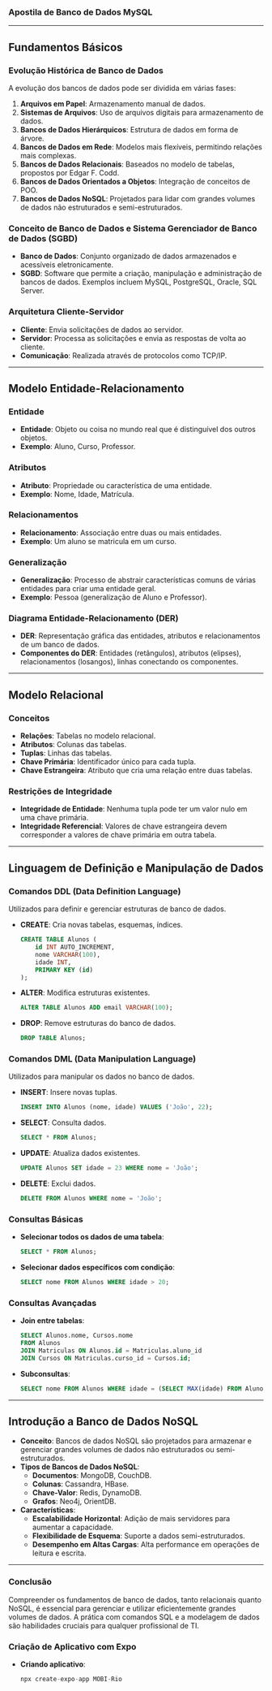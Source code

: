 ### Apostila de Banco de Dados MySQL

---

## Fundamentos Básicos

### Evolução Histórica de Banco de Dados
A evolução dos bancos de dados pode ser dividida em várias fases:
1. **Arquivos em Papel**: Armazenamento manual de dados.
2. **Sistemas de Arquivos**: Uso de arquivos digitais para armazenamento de dados.
3. **Bancos de Dados Hierárquicos**: Estrutura de dados em forma de árvore.
4. **Bancos de Dados em Rede**: Modelos mais flexíveis, permitindo relações mais complexas.
5. **Bancos de Dados Relacionais**: Baseados no modelo de tabelas, propostos por Edgar F. Codd.
6. **Bancos de Dados Orientados a Objetos**: Integração de conceitos de POO.
7. **Bancos de Dados NoSQL**: Projetados para lidar com grandes volumes de dados não estruturados e semi-estruturados.

### Conceito de Banco de Dados e Sistema Gerenciador de Banco de Dados (SGBD)
- **Banco de Dados**: Conjunto organizado de dados armazenados e acessíveis eletronicamente.
- **SGBD**: Software que permite a criação, manipulação e administração de bancos de dados. Exemplos incluem MySQL, PostgreSQL, Oracle, SQL Server.

### Arquitetura Cliente-Servidor
- **Cliente**: Envia solicitações de dados ao servidor.
- **Servidor**: Processa as solicitações e envia as respostas de volta ao cliente.
- **Comunicação**: Realizada através de protocolos como TCP/IP.

---

## Modelo Entidade-Relacionamento

### Entidade
- **Entidade**: Objeto ou coisa no mundo real que é distinguível dos outros objetos.
- **Exemplo**: Aluno, Curso, Professor.

### Atributos
- **Atributo**: Propriedade ou característica de uma entidade.
- **Exemplo**: Nome, Idade, Matrícula.

### Relacionamentos
- **Relacionamento**: Associação entre duas ou mais entidades.
- **Exemplo**: Um aluno se matricula em um curso.

### Generalização
- **Generalização**: Processo de abstrair características comuns de várias entidades para criar uma entidade geral.
- **Exemplo**: Pessoa (generalização de Aluno e Professor).

### Diagrama Entidade-Relacionamento (DER)
- **DER**: Representação gráfica das entidades, atributos e relacionamentos de um banco de dados.
- **Componentes do DER**: Entidades (retângulos), atributos (elipses), relacionamentos (losangos), linhas conectando os componentes.

---

## Modelo Relacional

### Conceitos
- **Relações**: Tabelas no modelo relacional.
- **Atributos**: Colunas das tabelas.
- **Tuplas**: Linhas das tabelas.
- **Chave Primária**: Identificador único para cada tupla.
- **Chave Estrangeira**: Atributo que cria uma relação entre duas tabelas.

### Restrições de Integridade
- **Integridade de Entidade**: Nenhuma tupla pode ter um valor nulo em uma chave primária.
- **Integridade Referencial**: Valores de chave estrangeira devem corresponder a valores de chave primária em outra tabela.

---

## Linguagem de Definição e Manipulação de Dados

### Comandos DDL (Data Definition Language)
Utilizados para definir e gerenciar estruturas de banco de dados.
- **CREATE**: Cria novas tabelas, esquemas, índices.
  ```sql
  CREATE TABLE Alunos (
      id INT AUTO_INCREMENT,
      nome VARCHAR(100),
      idade INT,
      PRIMARY KEY (id)
  );
  ```
- **ALTER**: Modifica estruturas existentes.
  ```sql
  ALTER TABLE Alunos ADD email VARCHAR(100);
  ```
- **DROP**: Remove estruturas do banco de dados.
  ```sql
  DROP TABLE Alunos;
  ```

### Comandos DML (Data Manipulation Language)
Utilizados para manipular os dados no banco de dados.
- **INSERT**: Insere novas tuplas.
  ```sql
  INSERT INTO Alunos (nome, idade) VALUES ('João', 22);
  ```
- **SELECT**: Consulta dados.
  ```sql
  SELECT * FROM Alunos;
  ```
- **UPDATE**: Atualiza dados existentes.
  ```sql
  UPDATE Alunos SET idade = 23 WHERE nome = 'João';
  ```
- **DELETE**: Exclui dados.
  ```sql
  DELETE FROM Alunos WHERE nome = 'João';
  ```

### Consultas Básicas
- **Selecionar todos os dados de uma tabela**:
  ```sql
  SELECT * FROM Alunos;
  ```
- **Selecionar dados específicos com condição**:
  ```sql
  SELECT nome FROM Alunos WHERE idade > 20;
  ```

### Consultas Avançadas
- **Join entre tabelas**:
  ```sql
  SELECT Alunos.nome, Cursos.nome
  FROM Alunos
  JOIN Matriculas ON Alunos.id = Matriculas.aluno_id
  JOIN Cursos ON Matriculas.curso_id = Cursos.id;
  ```
- **Subconsultas**:
  ```sql
  SELECT nome FROM Alunos WHERE idade = (SELECT MAX(idade) FROM Alunos);
  ```

---

## Introdução a Banco de Dados NoSQL
- **Conceito**: Bancos de dados NoSQL são projetados para armazenar e gerenciar grandes volumes de dados não estruturados ou semi-estruturados.
- **Tipos de Bancos de Dados NoSQL**:
  - **Documentos**: MongoDB, CouchDB.
  - **Colunas**: Cassandra, HBase.
  - **Chave-Valor**: Redis, DynamoDB.
  - **Grafos**: Neo4j, OrientDB.
- **Características**:
  - **Escalabilidade Horizontal**: Adição de mais servidores para aumentar a capacidade.
  - **Flexibilidade de Esquema**: Suporte a dados semi-estruturados.
  - **Desempenho em Altas Cargas**: Alta performance em operações de leitura e escrita.

---

### Conclusão
Compreender os fundamentos de banco de dados, tanto relacionais quanto NoSQL, é essencial para gerenciar e utilizar eficientemente grandes volumes de dados. A prática com comandos SQL e a modelagem de dados são habilidades cruciais para qualquer profissional de TI.


### Criação de Aplicativo com Expo
- **Criando aplicativo**:
  ```javascript
  npx create-expo-app MOBI-Rio
  ```